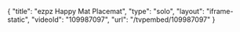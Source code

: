 {
    "title": "ezpz Happy Mat Placemat",
    "type": "solo",
    "layout": "iframe-static",
    "videoId": "109987097",
    "url": "\/tvpembed\/109987097"
}